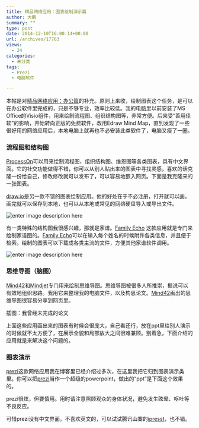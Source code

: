 ```yaml
---
title: 精品网络应用：图表绘制演示篇
author: 大鹏
summary: ""
type: post
date: 2014-12-10T16:00:14+00:00
url: /archives/17763
views:
  - 24
categories:
  - 未分类
tags:
  - Prezi
  - 电脑软件

---
```

本帖是对[精品网络应用：办公篇][1]的补充。原则上来收，绘制图表这个任务，是可以在办公软件里完成的，只是不够专业，效率比较低。我的电脑里以前安装了MS Office的Visio组件，用来绘制流程图、组织结构图等，非常方便。后来受“善用佳软”的影响，开始转向正版的免费软件，改用Edraw Mind Map，直到发现了一些很好用的网络应用后，本地电脑上就再也不必安装此类软件了，电脑又瘦了一圈。

### 流程图和结构图

[ProcessOn][2]可以用来绘制流程图、组织结构图、维恩图等各类图表，具有中文界面。它的社交功能做得不错，你可以从别人贴出来的图表中寻找灵感，喜欢的话克隆一份给自己，修改修改就可以发布了，可以容易地嵌入网页。下面是我克隆来的一张图表。



[draw.io][3]是另一款不错的图表绘制应用。他的好处在于不必注册，打开就可以画，画完就可以保存到本地，也可以从本地或常见的网络硬盘导入或导出文件。

![enter image description here][4]

有一类特殊的结构图我很感兴趣，那就是家谱。[Family Echo][5] 这款应用就是专门来绘制家谱图的。[Family Echo][5]可以在输入每个姓名的时候附件各类信息，并且便于检索。绘制的图表可以下载成各类主流的文件，方便其他家谱软件调用。

![enter image description here][6]

### 思维导图（脑图）

[Mind42][7]和[Mindjet][8]专门用来绘制思维导图。思维导图被很多人所推崇，据说可以有效地组织思路。我用它来整理我的电脑文件，以及构思论文。[Mind42][7]画出的思维导图很容易分享到网页里。



插图：我曾经未完成的论文

上面这些应用画出来的图表有时候会很庞大，自己看还行，放在ppt里给别人演示的时候就不太方便了，在展示全貌和局部放大之间很难兼顾。别着急，下面介绍的应用就是来解决这个问题的。

### 图表演示

[prezi][9]这款网络应用我在博客里已经介绍过多次，在这里我把它归到图表演示类里。你可以把[prezi][9]当作一个超级的powerpoint，做出的“ppt”是下面这个效果的。



prezi很炫，但要慎用。用时请注意照顾观众的身体状况，避免发生眩晕、呕吐等不良反应。

可惜prezi没有中文界面。不喜欢英文的，可以试试腾讯山寨的[ipresst][10]，也不错。

 [1]: http://dapengde.com/archives/17759
 [2]: http://www.processon.com/
 [3]: https://www.draw.io/?demo=1
 [4]: http://static.filehorse.com/screenshots-web/office-and-business-tools/diagramly-screenshot-04.png
 [5]: http://www.familyecho.com/
 [6]: http://3.bp.blogspot.com/-kofWXyIlqgQ/TWAeFoQ0bFI/AAAAAAAAAE0/3ilNf26dqhk/s1600/family+echo.JPG
 [7]: http://mind42.com
 [8]: https://vision.mindjet.com/
 [9]: http://prezi.com/
 [10]: http://www.ipresst.com/
